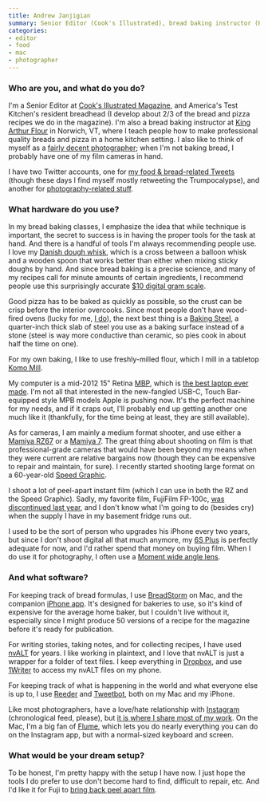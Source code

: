 ```yaml
---
title: Andrew Janjigian
summary: Senior Editor (Cook's Illustrated), bread baking instructor (King Arthur)
categories:
- editor
- food
- mac
- photographer
---
```


### Who are you, and what do you do?

I'm a Senior Editor at [Cook's Illustrated Magazine](http://www.cooksillustrated.com/ "A recipe magazine."), and America's Test Kitchen's resident breadhead (I develop about 2/3 of the bread and pizza recipes we do in the magazine). I'm also a bread baking instructor at [King Arthur Flour](https://www.kingarthurflour.com/baking-school/norwich-details/ "The King Arthur baking school in Vermont.") in Norwich, VT, where I teach people how to make professional quality breads and pizza in a home kitchen setting. I also like to think of myself as a [fairly decent photographer](http://www.andrewjanjigian.com/ "Andrew's photography site."); when I'm not baking bread, I probably have one of my film cameras in hand. 

I have two Twitter accounts, one for [my food & bread-related Tweets](http://twitter.com/wordloaf "Andrew's bread-related Twitter account.") (though these days I find myself mostly retweeting the Trumpocalypse), and another for [photography-related stuff](http://twitter.com/andrewjanjigian "Andrew's photography Twitter account.").

### What hardware do you use?

In my bread baking classes, I emphasize the idea that while technique is important, the secret to success is in having the proper tools for the task at hand. And there is a handful of tools I'm always recommending people use. I love my [Danish dough whisk][danish-dough-whisk], which is a cross between a balloon whisk and a wooden spoon that works better than either when mixing sticky doughs by hand. And since bread baking is a precise science, and many of my recipes call for minute amounts of certain ingredients, I recommend people use this surprisingly accurate [$10 digital gram scale][aws-600-blk].

Good pizza has to be baked as quickly as possible, so the crust can be crisp before the interior overcooks. Since most people don't have wood-fired ovens (lucky for me, [I do](http://www.edibleboston.com/edible-boston-1/from-beehive-to-barrel-a-tale-of-two-ovens "Andrew's Edible Boston article about his wood-fired ovens.")), the next best thing is a [Baking Steel][baking-steel], a quarter-inch thick slab of steel you use as a baking surface instead of a stone (steel is way more conductive than ceramic, so pies cook in about half the time on one).

For my own baking, I like to use freshly-milled flour, which I mill in a tabletop [Komo Mill][classic-grain-mill].

My computer is a mid-2012 15" Retina [MBP][macbook-pro], which is [the best laptop ever made](https://marco.org/2017/11/14/best-laptop-ever "Marco's article about the 2012-2015 MacBook Pro models."). I'm not all that interested in the new-fangled USB-C, Touch Bar-equipped style MPB models Apple is pushing now. It's the perfect machine for my needs, and if it craps out, I'll probably end up getting another one much like it (thankfully, for the time being at least, they are still available).

As for cameras, I am mainly a medium format shooter, and use either a [Mamiya RZ67][rz67] or a [Mamiya 7][7]. The great thing about shooting on film is that professional-grade cameras that would have been beyond my means when they were current are relative bargains now (though they can be expensive to repair and maintain, for sure). I recently started shooting large format on a 60-year-old [Speed Graphic][anniversary-speed-graphic].

I shoot a lot of peel-apart instant film (which I can use in both the RZ and the Speed Graphic). Sadly, my favorite film, FujiFilm FP-100c, [was discontinued last year](https://petapixel.com/2016/02/29/fujifilm-putting-end-fp-100c-peel-apart-instant-film/ "A PetaPixel article about FP-100c being discontinued."), and I don't know what I'm going to do (besides cry) when the supply I have in my basement fridge runs out.

I used to be the sort of person who upgrades his iPhone every two years, but since I don't shoot digital all that much anymore, my [6S Plus][iphone-6s-plus] is perfectly adequate for now, and I'd rather spend that money on buying film. When I do use it for photography, I often use a [Moment wide angle lens][new-wide-lens].

### And what software?

For keeping track of bread formulas, I use [BreadStorm][] on Mac, and the companion [iPhone app][breadstorm-reader-ios]. It's designed for bakeries to use, so it's kind of expensive for the average home baker, but I couldn't live without it, especially since I might produce 50 versions of a recipe for the magazine before it's ready for publication.

For writing stories, taking notes, and for collecting recipes, I have used [nvALT][] for years. I like working in plaintext, and I love that nvALT is just a wrapper for a folder of text files. I keep everything in [Dropbox][], and use [1Writer][1writer-ios] to access my nvALT files on my phone.

For keeping track of what is happening in the world and what everyone else is up to, I use [Reeder][] and [Tweetbot][], both on my Mac and my iPhone.

Like most photographers, have a love/hate relationship with [Instagram][] (chronological feed, please), but [it is where I share most of my work](http://instagram.com/andrewjanjigian "Andrew's Instagram account."). On the Mac, I'm a big fan of [Flume][], which lets you do nearly everything you can do on the Instagram app, but with a normal-sized keyboard and screen.

### What would be your dream setup?

To be honest, I'm pretty happy with the setup I have now. I just hope the tools I do prefer to use don't become hard to find, difficult to repair, etc. And I'd like it for Fuji to [bring back peel apart film](https://www.change.org/p/save-instant-film "A petition to bring back Fujifilm FP-100c.").

[7]: https://en.wikipedia.org/wiki/Mamiya_7 "A medium format camera."
[anniversary-speed-graphic]: https://graflex.org/speed-graphic/anniversary-graphic.html "A large format film camera."
[aws-600-blk]: https://www.amazon.com/American-Weigh-Scales-AWS-600-BLK-Nutrition/dp/B000O37TDO/ "Kitchen scales."
[baking-steel]: https://shop.bakingsteel.com/collections/steels/products/baking-steel "A steel sheet for baking pizza."
[classic-grain-mill]: https://pleasanthillgrain.com/komo-classic-grain-mill-flour-grinder-wood-stone "A flour grinder."
[danish-dough-whisk]: https://breadtopia.com/store/danish-dough-whisk/ "A dough whisk."
[iphone-6s-plus]: https://en.wikipedia.org/wiki/IPhone_6s_Plus "A large smartphone."
[macbook-pro]: https://www.apple.com/macbook-pro/ "A laptop."
[new-wide-lens]: https://www.shopmoment.com/shop/new-wide-lens "A camera lens for mobile phones."
[rz67]: https://en.wikipedia.org/wiki/RZ67 "A medium format analog camera."
[1writer-ios]: https://itunes.apple.com/us/app/1writer/id680469088 "A text editor app."
[breadstorm-reader-ios]: https://itunes.apple.com/us/app/breadstorm-reader/id880900479 "A companion app for BreadStorm."
[breadstorm]: http://www.breadstorm.com/ "Bread formulation software for the Mac."
[dropbox]: https://www.dropbox.com/ "Online syncing and storage."
[flume]: https://flumeapp.com/ "A Instagram client for the Mac."
[instagram]: https://www.instagram.com/ "A photo sharing service."
[nvalt]: http://brettterpstra.com/projects/nvalt/ "A fork of Notational Velocity with extra features."
[reeder]: http://madeatgloria.com/brewery/silvio/reeder "A feed client for the Mac."
[tweetbot]: https://tapbots.com/tweetbot/mac/ "A Twitter client for the Mac."
